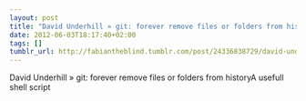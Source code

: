 ```yaml
---
layout: post
title: "David Underhill » git: forever remove files or folders from history"
date: 2012-06-03T18:17:40+02:00
tags: []
tumblr_url: http://fabiantheblind.tumblr.com/post/24336838729/david-underhill-git-forever-remove-files-or-folders
---
```

David Underhill » git: forever remove files or folders from historyA usefull shell script
